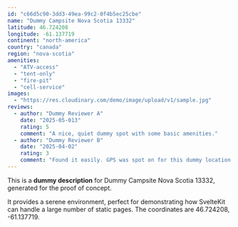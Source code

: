 ```yaml
---
id: "c66d5c90-3dd3-49ea-99c2-0f4b5ec25cbe"
name: "Dummy Campsite Nova Scotia 13332"
latitude: 46.724208
longitude: -61.137719
continent: "north-america"
country: "canada"
region: "nova-scotia"
amenities:
  - "ATV-access"
  - "tent-only"
  - "fire-pit"
  - "cell-service"
images:
  - "https://res.cloudinary.com/demo/image/upload/v1/sample.jpg"
reviews:
  - author: "Dummy Reviewer A"
    date: "2025-05-013"
    rating: 5
    comment: "A nice, quiet dummy spot with some basic amenities."
  - author: "Dummy Reviewer B"
    date: "2025-04-02"
    rating: 3
    comment: "Found it easily. GPS was spot on for this dummy location."
---
```


This is a **dummy description** for Dummy Campsite Nova Scotia 13332, generated for the proof of concept.

It provides a serene environment, perfect for demonstrating how SvelteKit can handle a large number of static pages. The coordinates are 46.724208, -61.137719.
